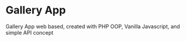 # Gallery App
Gallery App web based, created with PHP OOP, Vanilla Javascript, and simple API concept
